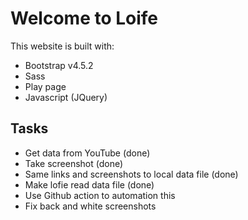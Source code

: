 # Welcome to Loife

This website is built with:

- Bootstrap v4.5.2
- Sass 
- Play page 
- Javascript (JQuery)


## Tasks
- Get data from YouTube (done)
- Take screenshot (done)
- Same links and screenshots to local data file (done)
- Make lofie read data file (done)
- Use Github action to automation this
- Fix back and white screenshots
